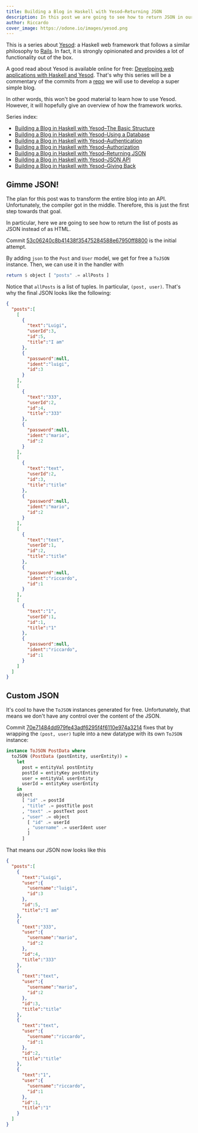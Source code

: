 ```yaml
---
title: Building a Blog in Haskell with Yesod–Returning JSON
description: In this post we are going to see how to return JSON in our Yesod blog
author: Riccardo
cover_image: https://odone.io/images/yesod.png
---
```


This is a series about [Yesod](https://www.yesodweb.com/): a Haskell web framework that follows a similar philosophy to [Rails](https://rubyonrails.org/). In fact, it is strongly opinionated and provides a lot of functionality out of the box.

A good read about Yesod is available online for free: [Developing web applications with Haskell and Yesod](https://www.yesodweb.com/book). That's why this series will be a commentary of the commits from a [repo](https://github.com/3v0k4/yesod-blog) we will use to develop a super simple blog.

In other words, this won't be good material to learn how to use Yesod. However, it will hopefully give an overview of how the framework works.

Series index:

- [Building a Blog in Haskell with Yesod–The Basic Structure](https://odone.io/posts/2019-07-15-building-a-blog-in-haskell-with-yesod%E2%80%93the-basic-structure.html)
- [Building a Blog in Haskell with Yesod–Using a Database](https://odone.io/posts/2019-07-22-building-a-blog-in-haskell-with-yesod%E2%80%93using-a-database.html)
- [Building a Blog in Haskell with Yesod–Authentication](https://odone.io/posts/2019-07-29-building-a-blog-in-haskell-with-yesod%E2%80%93authentication.html)
- [Building a Blog in Haskell with Yesod–Authorization](https://odone.io/posts/2019-08-05-building-a-blog-in-haskell-with-yesod–authorization.html)
- [Building a Blog in Haskell with Yesod–Returning JSON](https://odone.io/posts/2019-08-12-building-a-blog-in-haskell-with-yesod–returning-JSON.html)
- [Building a Blog in Haskell with Yesod–JSON API](https://odone.io/posts/2019-08-19-building-a-blog-in-haskell-with-yesod–returning-JSON-API.html)
- [Building a Blog in Haskell with Yesod–Giving Back](https://odone.io/posts/2019-08-26-building-a-blog-in-haskell-with-yesod–giving-back.html)

## Gimme JSON!

The plan for this post was to transform the entire blog into an API. Unfortunately, the compiler got in the middle. Therefore, this is just the first step towards that goal.

In particular, here we are going to see how to return the list of posts as JSON instead of as HTML.

Commit [53c06240c8b41438f35475284588e67950ff8800](https://github.com/3v0k4/yesod-blog/commit/53c06240c8b41438f35475284588e67950ff8800) is the initial attempt. 

By adding `json` to the `Post` and `User` model, we get for free a `ToJSON` instance. Then, we can use it in the handler with

```hs
return $ object [ "posts" .= allPosts ]
```

Notice that `allPosts` is a list of tuples. In particular, `(post, user)`. That's why the final JSON looks like the following:

```json
{
  "posts":[
    [
      {
        "text":"Luigi",
        "userId":3,
        "id":5,
        "title":"I am"
      },
      {
        "password":null,
        "ident":"luigi",
        "id":3
      }
    ],
    [
      {
        "text":"333",
        "userId":2,
        "id":4,
        "title":"333"
      },
      {
        "password":null,
        "ident":"mario",
        "id":2
      }
    ],
    [
      {
        "text":"text",
        "userId":2,
        "id":3,
        "title":"title"
      },
      {
        "password":null,
        "ident":"mario",
        "id":2
      }
    ],
    [
      {
        "text":"text",
        "userId":1,
        "id":2,
        "title":"title"
      },
      {
        "password":null,
        "ident":"riccardo",
        "id":1
      }
    ],
    [
      {
        "text":"1",
        "userId":1,
        "id":1,
        "title":"1"
      },
      {
        "password":null,
        "ident":"riccardo",
        "id":1
      }
    ]
  ]
}
```

## Custom JSON

It's cool to have the `ToJSON` instances generated for free. Unfortunately, that means we don't have any control over the content of the JSON.

Commit [70e71484dd979fe43adf6295f4f6110e974a3214](https://github.com/3v0k4/yesod-blog/commit/70e71484dd979fe43adf6295f4f6110e974a3214) fixes that by wrapping the `(post, user)` tuple into a new datatype with its own `ToJSON` instance:

```hs
instance ToJSON PostData where
  toJSON (PostData (postEntity, userEntity)) =
    let
      post = entityVal postEntity
      postId = entityKey postEntity
      user = entityVal userEntity
      userId = entityKey userEntity
    in
    object
      [ "id" .= postId
      , "title" .= postTitle post
      , "text" .= postText post
      , "user" .= object
        [ "id" .= userId
        , "username" .= userIdent user
        ]
      ]
```

That means our JSON now looks like this

```json
{
  "posts":[
    {
      "text":"Luigi",
      "user":{
        "username":"luigi",
        "id":3
      },
      "id":5,
      "title":"I am"
    },
    {
      "text":"333",
      "user":{
        "username":"mario",
        "id":2
      },
      "id":4,
      "title":"333"
    },
    {
      "text":"text",
      "user":{
        "username":"mario",
        "id":2
      },
      "id":3,
      "title":"title"
    },
    {
      "text":"text",
      "user":{
        "username":"riccardo",
        "id":1
      },
      "id":2,
      "title":"title"
    },
    {
      "text":"1",
      "user":{
        "username":"riccardo",
        "id":1
      },
      "id":1,
      "title":"1"
    }
  ]
}
```
